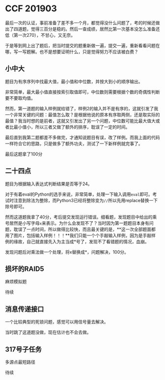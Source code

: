 # CCF 201903

最后一次的认证，事前准备了差不多一个月，都觉得没什么问题了，考的时候还做出了四道题，觉得三百分是稳的。然后一查成绩，居然比第一次基本没怎么准备还低（第一次270），不甘心，又无奈。

于是等到网上出了题后，把当时提交的题重新做一遍，提交一遍，重新看看问题在哪，写一写题解。也不是想要证明什么，只是觉得努力不应该被白费？

## 小中大

题目为有序序列中找最大值，最小值和中位数，并按大到小的顺序输出。

非常简单，最大最小值直接按索引取值即可，中位数则需要根据个数的奇偶性判断要不要取均值。

然而，第一道题的输入样例就给错了，样例2的输入并不是有序的，这就引发了我一个非常关键的问题：最值怎么取？是根据他说的原本有序取两侧，还是取实际的最值？我当时想的是前者，这就又引发出了另一个问题，中位数可能比最大值大或者比最小值小，所以三者又做了额外的排序，耽误了一定的时间。

最后直到我第二题都差不多做完，才通知说题目有误，改了样例。而我上面的代码一样符合它的思路，只是做多了额外功夫，测试了一下新样例就完事了。

最后这题拿了100分

## 二十四点

题目为根据输入表达式判断结果是否等于24。

对于有着eval的Python的选手来说，非常简单，处理一下输入调用`eval`即可。考试时注意到除法为整除，而Python3已经将整除变为`//`所以先用replace替换一下除号即可。

然而这道题我拿了40分，考后提交发现运行错误。细看题，发现题目中给出的乘号居然是小写字母`x`来表示。为什么会发现不了？当时因为第一题题目本身有问题，耽误了一点时间，所以做得比较快，而且最关键的是，**这一次全部题面都用了图片，包括输入样例！！！**我们只能一个个手敲输入样例，因为是手敲样例的缘故，自己就直接先入为主当成*号了，发现不了看错题的情况，血崩。

发现问题后对乘法做一个处理，将x替换成*，问题解决，100分。

## 损坏的RAID5

麻烦模拟题

待续

## 消息传递接口

一个比较典型的死锁问题，感觉可以用信号量去解决。

当时跳了这道题没做，现在估计也不会去做。

## 317号子任务

多源点最短路径

待续